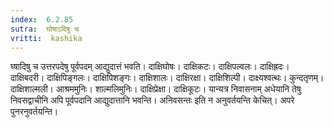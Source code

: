 ```yaml
---
index:  6.2.85
sutra:  घोषाऽदिषु च
vritti:  kashika 
---
```


घ्षादिषु च उत्तरपदेषु पूर्वपदम् आद्युदात्तं भवति। दाक्षिघोषः। दाक्षिकटः। दाक्षिपल्वलः। दाक्षिह्रदः। दाक्षिबदरी। दाक्षिपिङ्गलः। दाक्षिपिशङ्गः। दाक्षिशालः। दाक्षिरक्षा। दाक्षिशिल्पी। दाक्ष्यश्वत्थः। कुन्दतृणम्। दाक्षिशाल्मली। आश्रममुनिः। शाल्मलिमुनिः। दाक्षिप्रेक्षा। दाक्षिकूटः। यान्यत्र निवासनाम् अधेयानि तेषु निवसद्वाचीनि अपि पूर्वपदानि आद्युदात्तानि भवन्ति। अनिवसन्तः इति न अनुवर्तयन्ति केचित्। अपरे पुनरनुवर्तयन्ति।

